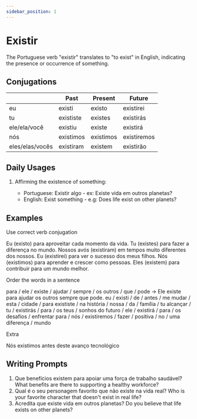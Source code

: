 ```yaml
---
sidebar_position: 1
---
```


# Existir

The Portuguese verb "existir" translates to "to exist" in English, indicating the presence or occurrence of something.

## Conjugations

|                 | Past      | Present   | Future      |
| --------------- | --------- | --------- | ----------- |
| eu              | existi    | existo    | existirei   |
| tu              | exististe | existes   | existirás   |
| ele/ela/você    | existiu   | existe    | existirá    |
| nós             | existimos | existimos | existiremos |
| eles/elas/vocês | existiram | existem   | existirão   |

## Daily Usages

1. Affirming the existence of something:

   - Portuguese: Existir algo - ex: Existe vida em outros planetas?
   - English: Exist something - e.g: Does life exist on other planets?

## Examples

Use correct verb conjugation

Eu (existo) para aproveitar cada momento da vida.
Tu (existes) para fazer a diferença no mundo.
Nossos avós (existiram) em tempos muito diferentes dos nossos.
Eu (existirei) para ver o sucesso dos meus filhos.
Nós (existimos) para aprender e crescer como pessoas.
Eles (existem) para contribuir para um mundo melhor.

Order the words in a sentence

para / ele / existe / ajudar / sempre / os outros / que / pode -> Ele existe para ajudar os outros sempre que pode.
eu / existi / de / antes / me mudar / esta / cidade / para
exististe / na história / nossa / da / família / tu
alcançar / tu / existirás / para / os teus / sonhos
do futuro / ele / existirá / para / os desafios / enfrentar
para / nós / existiremos / fazer / positiva / no / uma diferença / mundo

Extra

Nós existimos antes deste avanço tecnológico

## Writing Prompts

1. Que benefícios existem para apoiar uma força de trabalho saudável? What benefits are there to supporting a healthy workforce?
2. Qual é o seu personagem favorito que não existe na vida real? Who is your favorite character that doesn't exist in real life?
3. Acredita que existe vida em outros planetas? Do you believe that life exists on other planets?
